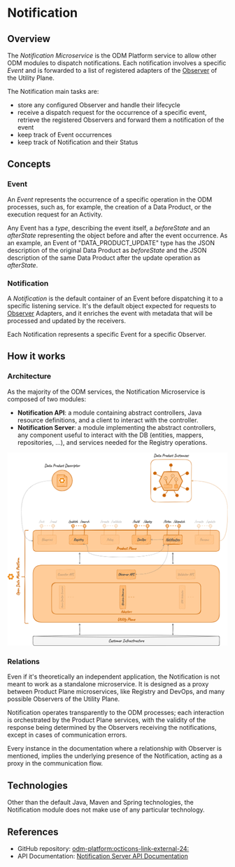 # Notification

## Overview

The *Notification Microservice* is the ODM Platform service to allow other ODM modules to dispatch notifications.
Each notification involves a specific *Event* and is forwarded to a list of registered adapters 
of the [Observer](../utility-plane/observer/index.md) of the Utility Plane.

The Notification main tasks are:

* store any configured Observer and handle their lifecycle
* receive a dispatch request for the occurrence of a specific event, retrieve the registered Observers and 
forward them a notification of the event
* keep track of Event occurrences
* keep track of Notification and their Status

## Concepts

### Event

An *Event* represents the occurrence of a specific operation in the ODM processes, such as, for example, 
the creation of a Data Product, or the execution request for an Activity.

Any Event has a *type*, describing the event itself, a *beforeState* and an *afterState* representing the object before and after the event occurrence.
As an example, an Event of "DATA_PRODUCT_UPDATE" type has the JSON description of the original Data Product 
as *beforeState* and the JSON description of the same Data Product after the update operation as *afterState*.

### Notification

A *Notification* is the default container of an Event before dispatching it to a specific listening service.
It's the default object expected for requests to [Observer](../utility-plane/observer/index.md) Adapters, and it
enriches the event with metadata that will be processed and updated by the receivers.

Each Notification represents a specific Event for a specific Observer.

## How it works

### Architecture

As the majority of the ODM services, the Notification Microservice is composed of two modules:

* **Notification API**: a module containing abstract controllers, Java resource definitions, and a client to interact with the controller.
* **Notification Server**: a module implementing the abstract controllers, any component useful to interact with the DB (entities, mappers, repositories, ...), and services needed for the Registry operations.

![Event-Notifier-diagram](../../images/architecture/product-plane/notification/event_notifier_architecture.png)

### Relations

Even if it's theoretically an independent application, the Notification is not meant to work as a standalone microservice.
It is designed as a proxy between Product Plane microservices,
like Registry and DevOps, and many possible Observers of the Utility Plane.

Notification operates transparently to the ODM processes; 
each interaction is orchestrated by the Product Plane services, 
with the validity of the response being determined by the Observers receiving the notifications, 
except in cases of communication errors.

Every instance in the documentation where a relationship with Observer is mentioned,
implies the underlying presence of the Notification, acting as a proxy in the communication flow.

## Technologies

Other than the default Java, Maven and Spring technologies,
the Notification module does not make use of any particular technology.

## References

* GitHub repository: <a href="https://github.com/opendatamesh-initiative/odm-platform" target="_blank">odm-platform:octicons-link-external-24:</a>
* API Documentation: [Notification Server API Documentation](../../api-doc/index.md)